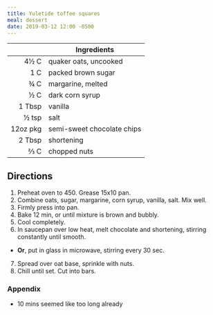 ```yaml
---
title: Yuletide toffee squares
meal: dessert
date: 2019-03-12 12:00 -0500
---
```


|| Ingredients |
|-:|-|
4½ C     | quaker oats, uncooked
1 C      | packed brown sugar
¾ C      | margarine, melted
½ C      | dark corn syrup
1 Tbsp   | vanilla
½ tsp    | salt
12oz pkg | semi-sweet chocolate chips
2 Tbsp   | shortening
⅔ C      | chopped nuts

## Directions

1. Preheat oven to 450. Grease 15x10 pan.
2. Combine oats, sugar, margarine, corn syrup, vanilla, salt. Mix well.
3. Firmly press into pan.
4. Bake 12 min, or until mixture is brown and bubbly.
5. Cool completely.
6. In saucepan over low heat, melt chocolate and shortening, stirring constantly until smooth.
  * **Or**, put in glass in microwave, stirring every 30 sec.
7. Spread over oat base, sprinkle with nuts.
8. Chill until set. Cut into bars.

### Appendix

* 10 mins seemed like too long already
